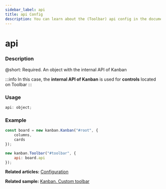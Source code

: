 ```yaml
---
sidebar_label: api
title: api Config
description: You can learn about the (Toolbar) api config in the documentation of the DHTMLX JavaScript Kanban library. Browse developer guides and API reference, try out code examples and live demos, and download a free 30-day evaluation version of DHTMLX Kanban.
---
```


# api

### Description

@short: Required. An object with the internal API of Kanban

:::info
In this case, the **internal API of Kanban** is used for **controls** located on Toolbar
:::

### Usage

~~~jsx {}
api: object;
~~~

### Example

~~~jsx {7}
const board = new kanban.Kanban("#root", {
    columns,
    cards
});

new kanban.Toolbar("#toolbar", {
    api: board.api
});
~~~

**Related articles:** [Configuration](../../../guides/configuration#toolbar)

**Related sample:** [Kanban. Custom toolbar](https://snippet.dhtmlx.com/s5r5h4ju?tag=kanban)